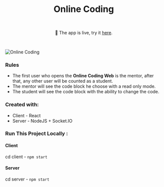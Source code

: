 
<h1 align="center" style="border-bottom: none">Online Coding</h1>
</br>

<p align='center'>🎉 The app is live, try it <a href="https://online-coding-app.onrender.com" target="_blank">here</a>. </p>
</br>

![Online Coding](https://user-images.githubusercontent.com/58606266/225093790-c52c6332-0022-4e3a-b28e-3f88ee60433b.PNG)

### Rules
* The first user who opens the **Online Coding Web** is the mentor, after that, any other user will be counted as a student.
* The mentor will see the code block he choose with a read only mode.
* The student will see the code block with the ability to change the code.


### Created with:
* Client - React
* Server - NodeJS + Socket.IO

### Run This Project Locally :
#### Client
cd client - `npm start`
#### Server
cd server - `npm start`
